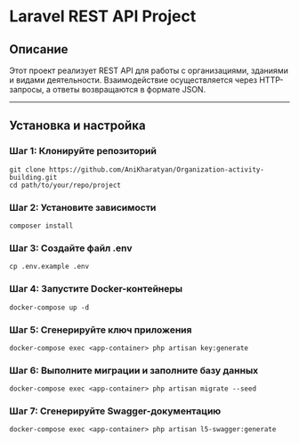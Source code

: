 # Laravel REST API Project

## Описание
Этот проект реализует REST API для работы с организациями, зданиями и видами деятельности. Взаимодействие осуществляется через HTTP-запросы, а ответы возвращаются в формате JSON.

---

## Установка и настройка

### Шаг 1: Клонируйте репозиторий
```
git clone https://github.com/AniKharatyan/Organization-activity-building.git
cd path/to/your/repo/project
```
### Шаг 2: Установите зависимости
```
composer install
```

### Шаг 3: Создайте файл .env
```
cp .env.example .env
```

### Шаг 4: Запустите Docker-контейнеры
```
docker-compose up -d
```

### Шаг 5: Сгенерируйте ключ приложения
```
docker-compose exec <app-container> php artisan key:generate
```

### Шаг 6: Выполните миграции и заполните базу данных
```
docker-compose exec <app-container> php artisan migrate --seed
```

### Шаг 7: Сгенерируйте Swagger-документацию
```
docker-compose exec <app-container> php artisan l5-swagger:generate
```
